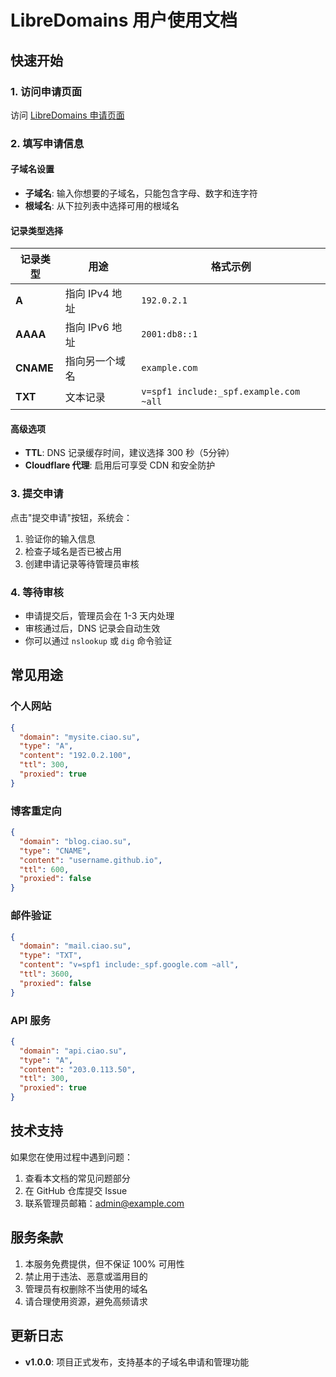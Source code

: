 # LibreDomains 用户使用文档

## 快速开始

### 1. 访问申请页面

访问 [LibreDomains 申请页面](https://your-domain.pages.dev)

### 2. 填写申请信息

#### 子域名设置
- **子域名**: 输入你想要的子域名，只能包含字母、数字和连字符
- **根域名**: 从下拉列表中选择可用的根域名

#### 记录类型选择

| 记录类型 | 用途 | 格式示例 |
|---------|------|----------|
| **A** | 指向 IPv4 地址 | `192.0.2.1` |
| **AAAA** | 指向 IPv6 地址 | `2001:db8::1` |
| **CNAME** | 指向另一个域名 | `example.com` |
| **TXT** | 文本记录 | `v=spf1 include:_spf.example.com ~all` |

#### 高级选项
- **TTL**: DNS 记录缓存时间，建议选择 300 秒（5分钟）
- **Cloudflare 代理**: 启用后可享受 CDN 和安全防护

### 3. 提交申请

点击"提交申请"按钮，系统会：
1. 验证你的输入信息
2. 检查子域名是否已被占用
3. 创建申请记录等待管理员审核

### 4. 等待审核

- 申请提交后，管理员会在 1-3 天内处理
- 审核通过后，DNS 记录会自动生效
- 你可以通过 `nslookup` 或 `dig` 命令验证

## 常见用途

### 个人网站
```json
{
  "domain": "mysite.ciao.su",
  "type": "A",
  "content": "192.0.2.100",
  "ttl": 300,
  "proxied": true
}
```

### 博客重定向
```json
{
  "domain": "blog.ciao.su",
  "type": "CNAME",
  "content": "username.github.io",
  "ttl": 600,
  "proxied": false
}
```

### 邮件验证
```json
{
  "domain": "mail.ciao.su",
  "type": "TXT",
  "content": "v=spf1 include:_spf.google.com ~all",
  "ttl": 3600,
  "proxied": false
}
```

### API 服务
```json
{
  "domain": "api.ciao.su",
  "type": "A",
  "content": "203.0.113.50",
  "ttl": 300,
  "proxied": true
}
```

## 技术支持

如果您在使用过程中遇到问题：

1. 查看本文档的常见问题部分
2. 在 GitHub 仓库提交 Issue
3. 联系管理员邮箱：admin@example.com

## 服务条款

1. 本服务免费提供，但不保证 100% 可用性
2. 禁止用于违法、恶意或滥用目的
3. 管理员有权删除不当使用的域名
4. 请合理使用资源，避免高频请求

## 更新日志

- **v1.0.0**: 项目正式发布，支持基本的子域名申请和管理功能
